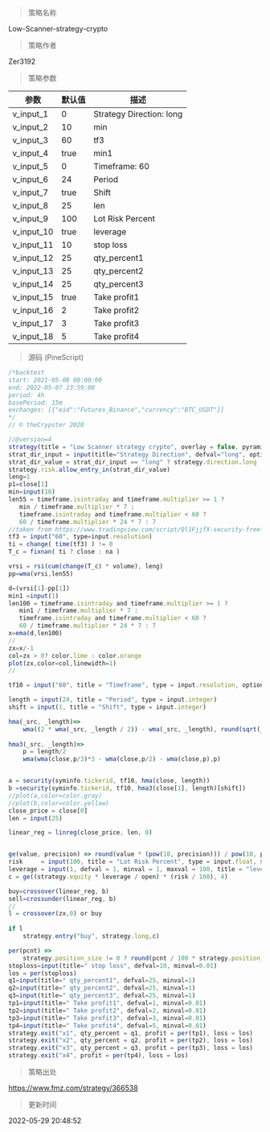 
> 策略名称

Low-Scanner-strategy-crypto

> 策略作者

Zer3192



> 策略参数



|参数|默认值|描述|
|----|----|----|
|v_input_1|0|Strategy Direction: long|short|all|
|v_input_2|10|min|
|v_input_3|60|tf3|
|v_input_4|true|min1|
|v_input_5|0|Timeframe: 60|5|15|30|1|120|240|360|720|D|W|
|v_input_6|24|Period|
|v_input_7|true|Shift|
|v_input_8|25|len|
|v_input_9|100|Lot Risk Percent|
|v_input_10|true|leverage|
|v_input_11|10| stop loss|
|v_input_12|25| qty_percent1|
|v_input_13|25| qty_percent2|
|v_input_14|25| qty_percent3|
|v_input_15|true| Take profit1|
|v_input_16|2| Take profit2|
|v_input_17|3| Take profit3|
|v_input_18|5| Take profit4|


> 源码 (PineScript)

``` javascript
/*backtest
start: 2021-05-08 00:00:00
end: 2022-05-07 23:59:00
period: 4h
basePeriod: 15m
exchanges: [{"eid":"Futures_Binance","currency":"BTC_USDT"}]
*/
// © theCrypster 2020

//@version=4
strategy(title = "Low Scanner strategy crypto", overlay = false, pyramiding=1,initial_capital = 1000, default_qty_type= strategy.percent_of_equity, default_qty_value = 100, calc_on_order_fills=false, slippage=0,commission_type=strategy.commission.percent,commission_value=0.075)
strat_dir_input = input(title="Strategy Direction", defval="long", options=["long", "short", "all"])
strat_dir_value = strat_dir_input == "long" ? strategy.direction.long : strat_dir_input == "short" ? strategy.direction.short : strategy.direction.all
strategy.risk.allow_entry_in(strat_dir_value)
leng=1
p1=close[1]
min=input(10)
len55 = timeframe.isintraday and timeframe.multiplier >= 1 ? 
   min / timeframe.multiplier * 7 : 
   timeframe.isintraday and timeframe.multiplier < 60 ? 
   60 / timeframe.multiplier * 24 * 7 : 7
//taken from https://www.tradingview.com/script/Ql1FjjfX-security-free-MTF-example-JD/
tf3 = input("60", type=input.resolution)
ti = change( time(tf3) ) != 0
T_c = fixnan( ti ? close : na )

vrsi = rsi(cum(change(T_c) * volume), leng)
pp=wma(vrsi,len55)

d=(vrsi[1]-pp[1])
min1 =input(1)
len100 = timeframe.isintraday and timeframe.multiplier >= 1 ? 
   min1 / timeframe.multiplier * 7 : 
   timeframe.isintraday and timeframe.multiplier < 60 ? 
   60 / timeframe.multiplier * 24 * 7 : 7
x=ema(d,len100)
//
zx=x/-1
col=zx > 0? color.lime : color.orange
plot(zx,color=col,linewidth=1)
//

tf10 = input("60", title = "Timeframe", type = input.resolution, options = ["1", "5", "15", "30", "60","120", "240","360","720", "D", "W"])

length = input(24, title = "Period", type = input.integer)
shift = input(1, title = "Shift", type = input.integer)

hma(_src, _length)=>
    wma((2 * wma(_src, _length / 2)) - wma(_src, _length), round(sqrt(_length)))
    
hma3(_src, _length)=>
    p = length/2
    wma(wma(close,p/3)*3 - wma(close,p/2) - wma(close,p),p)


a = security(syminfo.tickerid, tf10, hma(close, length))
b =security(syminfo.tickerid, tf10, hma3(close[1], length)[shift])
//plot(a,color=color.gray)
//plot(b,color=color.yellow)
close_price = close[0]
len = input(25)

linear_reg = linreg(close_price, len, 0)


ge(value, precision) => round(value * (pow(10, precision))) / pow(10, precision)
risk     = input(100, title = "Lot Risk Percent", type = input.float, step = 0.1, minval = 0.1, maxval = 100)
leverage = input(1, defval = 1, minval = 1, maxval = 100, title = "leverage")
c = ge((strategy.equity * leverage / open) * (risk / 100), 4)

buy=crossover(linear_reg, b) 
sell=crossunder(linear_reg, b) 
//
l = crossover(zx,0) or buy
        
if l 
    strategy.entry("buy", strategy.long,c)

per(pcnt) =>
    strategy.position_size != 0 ? round(pcnt / 100 * strategy.position_avg_price / syminfo.mintick) : float(na)
stoploss=input(title=" stop loss", defval=10, minval=0.01)
los = per(stoploss)
q1=input(title=" qty_percent1", defval=25, minval=1)
q2=input(title=" qty_percent2", defval=25, minval=1)
q3=input(title=" qty_percent3", defval=25, minval=1)
tp1=input(title=" Take profit1", defval=1, minval=0.01)
tp2=input(title=" Take profit2", defval=2, minval=0.01)
tp3=input(title=" Take profit3", defval=3, minval=0.01)
tp4=input(title=" Take profit4", defval=5, minval=0.01)
strategy.exit("x1", qty_percent = q1, profit = per(tp1), loss = los)
strategy.exit("x2", qty_percent = q2, profit = per(tp2), loss = los)
strategy.exit("x3", qty_percent = q3, profit = per(tp3), loss = los)
strategy.exit("x4", profit = per(tp4), loss = los)

```

> 策略出处

https://www.fmz.com/strategy/366538

> 更新时间

2022-05-29 20:48:52
